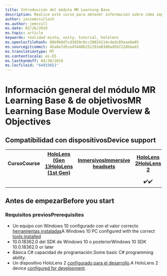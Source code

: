 ```yaml
---
title: Introducción del módulo MR Learning Base
description: Realice este curso para obtener información sobre cómo implementar Azure Face Recognition dentro de una aplicación de realidad mixta.
author: jessemcculloch
ms.author: jemccull
ms.date: 02/26/2019
ms.topic: article
keywords: realidad mixta, unity, tutorial, hololens
ms.openlocfilehash: 80b9b8d7cd3659c9cc20824114cdedc05eae8a85
ms.sourcegitcommit: 45a0a7d5ce45440b251293a0380ad5b722dbbad3
ms.translationtype: MT
ms.contentlocale: es-ES
ms.lasthandoff: 04/30/2019
ms.locfileid: "64933651"
---
```

# <a name="mr-learning-base-module-overview--objectives"></a><span data-ttu-id="28fc9-104">Información general del módulo MR Learning Base & de objetivos</span><span class="sxs-lookup"><span data-stu-id="28fc9-104">MR Learning Base Module Overview & Objectives</span></span>

## <a name="device-support"></a><span data-ttu-id="28fc9-105">Compatibilidad con dispositivos</span><span class="sxs-lookup"><span data-stu-id="28fc9-105">Device support</span></span>

<table>
<tr>
<th><span data-ttu-id="28fc9-106">Curso</span><span class="sxs-lookup"><span data-stu-id="28fc9-106">Course</span></span></th><th style="width:150px"> <span data-ttu-id="28fc9-107"><a href="hololens-hardware-details.md">HoloLens (Gen 1)</a></span><span class="sxs-lookup"><span data-stu-id="28fc9-107"><a href="hololens-hardware-details.md">HoloLens (1st Gen)</a></span></span></th><th style="width:150px"> <span data-ttu-id="28fc9-108"><a href="immersive-headset-hardware-details.md">Inmersivos</a></span><span class="sxs-lookup"><span data-stu-id="28fc9-108"><a href="immersive-headset-hardware-details.md">Immersive headsets</a></span></span></th><th style="width:150px"> <span data-ttu-id="28fc9-109"><a href="https://www.microsoft.com/en-us/hololens/hardware">HoloLens 2</a></span><span class="sxs-lookup"><span data-stu-id="28fc9-109"><a href="https://www.microsoft.com/en-us/hololens/hardware">HoloLens 2</a></span></span></th>
</tr><tr>
<td></td><td style="text-align: center;"> </td><td style="text-align: center;"> </td><td style="text-align: center;"> <span data-ttu-id="28fc9-110">✔️</span><span class="sxs-lookup"><span data-stu-id="28fc9-110">✔️</span></span></td>
</tr>
</table>

## <a name="before-you-start"></a><span data-ttu-id="28fc9-111">Antes de empezar</span><span class="sxs-lookup"><span data-stu-id="28fc9-111">Before you start</span></span>

### <a name="prerequisites"></a><span data-ttu-id="28fc9-112">Requisitos previos</span><span class="sxs-lookup"><span data-stu-id="28fc9-112">Prerequisites</span></span>

* <span data-ttu-id="28fc9-113">Un equipo con Windows 10 configurado con el valor correcto [herramientas instaladas](install-the-tools.md)</span><span class="sxs-lookup"><span data-stu-id="28fc9-113">A Windows 10 PC configured with the correct [tools installed](install-the-tools.md)</span></span>
* <span data-ttu-id="28fc9-114">10.0.18362.0 del SDK de Windows 10 o posterior</span><span class="sxs-lookup"><span data-stu-id="28fc9-114">Windows 10 SDK 10.0.18362.0 or later</span></span>
* <span data-ttu-id="28fc9-115">Básica C# capacidad de programación.</span><span class="sxs-lookup"><span data-stu-id="28fc9-115">Some basic C# programming ability.</span></span>
* <span data-ttu-id="28fc9-116">Un dispositivo HoloLens 2 [configurado para el desarrollo](using-visual-studio.md#enabling-developer-mode).</span><span class="sxs-lookup"><span data-stu-id="28fc9-116">A HoloLens 2 device [configured for development](using-visual-studio.md#enabling-developer-mode).</span></span>

